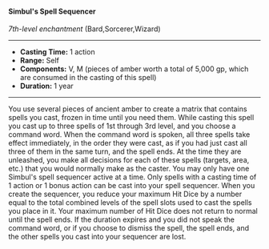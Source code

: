 #### Simbul's Spell Sequencer
*7th-level enchantment* (Bard,Sorcerer,Wizard)
___
- **Casting Time:** 1 action
- **Range:** Self
- **Components:** V, M (pieces of amber worth a total of 5,000 gp, which are consumed in the casting of this spell)
- **Duration:** 1 year
---
You use several pieces of ancient amber to create a
matrix that contains spells you cast, frozen in time
until you need them. While casting this spell you
cast up to three spells of 1st through 3rd level, and
you choose a command word. When the command
word is spoken, all three spells take effect
immediately, in the order they were cast, as if you
had just cast all three of them in the same turn, and
the spell ends. At the time they are unleashed, you
make all decisions for each of these spells (targets,
area, etc.) that you would normally make as the
caster. You may only have one Simbul's spell
sequencer  active at a time.
Only spells with a casting time of 1 action or 1
bonus action can be cast into your spell sequencer.
When you create the sequencer, you reduce your
maximum Hit Dice by a number equal to the total
combined levels of the spell slots used to cast the
spells you place in it. Your maximum number of Hit
Dice does not return to normal until the spell ends.
If the duration expires and you did not speak the
command word, or if you choose to dismiss the
spell, the spell ends, and the other spells you cast
into your sequencer are lost.
